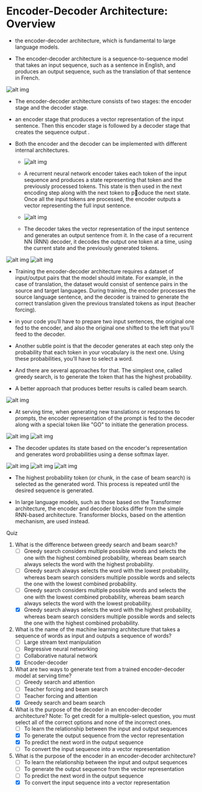 <h1>Encoder-Decoder Architecture: Overview</h1>

* the encoder-decoder architecture, which is fundamental to large language models. 

* The encoder-decoder architecture is a sequence-to-sequence model that takes an input sequence, such as a sentence in English, and produces an output sequence, such as the translation of that sentence in French.

![alt img](images/7/ec_1.png)
* The encoder-decoder architecture consists of two stages: the encoder stage and the decoder stage.

* an encoder stage that produces a vector representation of the input sentence. Then this encoder stage is followed by a decoder stage that creates the sequence output . 

* Both the encoder and the decoder can be implemented with different internal architectures.
	* ![alt img](images/7/ec_2.png)
	 * A recurrent neural network encoder takes each token of the input sequence and produces a state representing that token and the previously processed tokens. This state is then used in the next encoding step along with the next token to poduce the next state. Once all the input tokens are processed, the encoder outputs a vector representing the full input sentence.

	* ![alt img](images/7/ec_3.png)
	* The decoder takes the vector representation of the input sentence and generates an output sentence from it. In the case of a recurrent NN (RNN) decoder, it decodes the output one token at a time, using the current state and the previously generated tokens.
	
![alt img](images/7/ec_4.png)
![alt img](images/7/ec_5.png)
* Training the encoder-decoder architecture requires a dataset of input/output pairs that the model should imitate. For example, in the case of translation, the dataset would consist of sentence pairs in the source and target languages. During training, the encoder processes the source language sentence, and the decoder is trained to generate the correct translation given the previous translated tokens as input (teacher forcing).

* in your code you’ll have to prepare two input sentences, the original one fed to the encoder, and also the original one shifted to the left that you’ll feed to the decoder. 

* Another subtle point is that the decoder generates at each step only the probability that each token in your vocabulary is the next one. Using these probabilities, you’ll have to select a word.

* And there are several approaches for that. The simplest one, called greedy search, is to generate the token that has the highest probability. 

* A better approach that produces better results is called beam search.

![alt img](images/7/ec_6.png)
* At serving time, when generating new translations or responses to prompts, the encoder representation of the prompt is fed to the decoder along with a special token like "GO" to initiate the generation process. 

![alt img](images/7/ec_7.png)
![alt img](images/7/ec_8.png)
* The decoder updates its state based on the encoder's representation and generates word probabilities using a dense softmax layer. 

![alt img](images/7/ec_9.png)
![alt img](images/7/ec_10.png)
![alt img](images/7/ec_11.png)
* The highest probability token (or chunk, in the case of beam search) is selected as the generated word. This process is repeated until the desired sequence is generated.

* In large language models, such as those based on the Transformer architecture, the encoder and decoder blocks differ from the simple RNN-based architecture. Transformer blocks, based on the attention mechanism, are used instead. 

Quiz

1. What is the difference between greedy search and beam search?
	* [ ] Greedy search considers multiple possible words and selects the one with the highest combined probability, whereas beam search always selects the word with the highest probability.
	* [ ] Greedy search always selects the word with the lowest probability, whereas beam search considers multiple possible words and selects the one with the lowest combined probability.
	* [ ] Greedy search considers multiple possible words and selects the one with the lowest combined probability, whereas beam search always selects the word with the lowest probability.
	* [x] Greedy search always selects the word with the highest probability, whereas beam search considers multiple possible words and selects the one with the highest combined probability.

2. What is the name of the machine learning architecture that takes a sequence of words as input and outputs a sequence of words?
	* [ ] Large stream text manipulation
	* [ ] Regressive neural networking
	* [ ] Collaborative natural network
	* [x] Encoder-decoder

3. What are two ways to generate text from a trained encoder-decoder model at serving time?
	* [ ] Greedy search and attention
	* [ ] Teacher forcing and beam search
	* [ ] Teacher forcing and attention
	* [x] Greedy search and beam search

4. What is the purpose of the decoder in an encoder-decoder architecture?
Note: To get credit for a multiple-select question, you must select all of the correct options and none of the incorrect ones.
	* [ ] To learn the relationship between the input and output sequences
	* [x] To generate the output sequence from the vector representation
	* [x] To predict the next word in the output sequence
	* [ ] To convert the input sequence into a vector representation

5. What is the purpose of the encoder in an encoder-decoder architecture?
	* [ ] To learn the relationship between the input and output sequences
	* [ ] To generate the output sequence from the vector representation
	* [ ] To predict the next word in the output sequence
	* [x] To convert the input sequence into a vector representation
